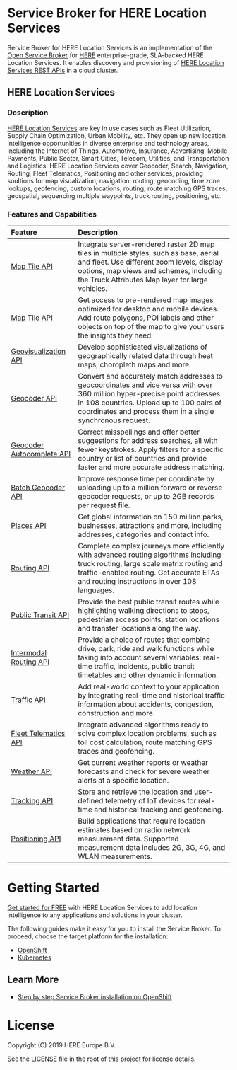 
# Service Broker for HERE Location Services

Service Broker for HERE Location Services is an implementation of the [Open Service Broker][osb] for  [HERE][here] enterprise-grade, SLA-backed HERE Location Services. It  enables discovery and provisioning of [HERE Location Services REST APIs][here-dev-rest] in a cloud cluster.

## HERE Location Services
### Description
[HERE Location Services][here-location-services] are key in use cases such as Fleet Utilization, Supply Chain Optimization, Urban Mobility, etc. They open up new location intelligence opportunities in diverse enterprise and technology areas, including the Internet of Things, Automotive, Insurance, Advertising, Mobile Payments, Public Sector, Smart Cities, Telecom, Utilities, and Transportation and Logistics. HERE Location Services cover Geocoder, Search, Navigation, Routing, Fleet Telematics, Positioning and other services, providing soultions for map visualization, navigation, routing, geocoding, time zone lookups, geofencing, custom locations, routing, route matching GPS traces, geospatial, sequencing multiple waypoints, truck routing, positioning, etc.

### Features and Capabilities
| Feature  | Description |
| :------------- | :------------- |
| [Map Tile API][here-dev-rest-maptile]  | Integrate server-rendered raster 2D map tiles in multiple styles, such as base, aerial and fleet. Use different zoom levels, display options, map views and schemes, including the Truck Attributes Map layer for large vehicles.  |
| [Map Tile API][here-dev-rest-maptile]  | Get access to pre-rendered map images optimized for desktop and mobile devices. Add route polygons, POI labels and other objects on top of the map to give your users the insights they need.  |
| [Geovisualization API][here-dev-rest-geovisual]  | Develop sophisticated visualizations of geographically related data through heat maps, choropleth maps and more.  |
| [Geocoder API][here-dev-rest-geocoder] | Convert and accurately match addresses to geocoordinates and vice versa with over 360 million hyper-precise point addresses in 108 countries. Upload up to 100 pairs of coordinates and process them in a single synchronous request. |
| [Geocoder Autocomplete API][here-dev-rest-geocoder_ac] | Correct misspellings and offer better suggestions for address searches, all with fewer keystrokes. Apply filters for a specific country or list of countries and provide faster and more accurate address matching. |
| [Batch Geocoder API][here-dev-rest-batch_geocoder] | Improve response time per coordinate by uploading up to a million forward or reverse geocoder requests, or up to 2GB records per request file. |
| [Places API][here-dev-rest-places] | Get global information on 150 million parks, businesses, attractions and more, including addresses, categories and contact info. |
| [Routing API][here-dev-rest-routing] | Complete complex journeys more efficiently with advanced routing algorithms including truck routing, large scale matrix routing and traffic-enabled routing. Get accurate ETAs and routing instructions in over 108 languages. |
| [Public Transit API][here-dev-rest-transit] | Provide the best public transit routes while highlighting walking directions to stops, pedestrian access points, station locations and transfer locations along the way. |
| [Intermodal Routing API][here-dev-rest-im_routing] | Provide a choice of routes that combine drive, park, ride and walk functions while taking into account several variables: real-time traffic, incidents, public transit timetables and other dynamic information. |
| [Traffic API][here-dev-rest-traffic] | Add real-world context to your application by integrating real-time and historical traffic information about accidents, congestion, construction and more. |
| [Fleet Telematics API][here-dev-rest-fleet] | Integrate advanced algorithms ready to solve complex location problems, such as toll cost calculation, route matching GPS traces and geofencing. |
| [Weather API][here-dev-rest-weather] | Get current weather reports or weather forecasts and check for severe weather alerts at a specific location. |
| [Tracking API][here-dev-rest-tracking] | Store and retrieve the location and user-defined telemetry of IoT devices for real-time and historical tracking and geofencing. |
| [Positioning API][here-dev-rest-positioning] | Build applications that require location estimates based on radio network measurement data. Supported measurement data includes 2G, 3G, 4G, and WLAN measurements. |

# Getting Started
[Get started for FREE][here-dev-sign-up-osb] with HERE Location Services to add location intelligence to any applications and solutions in your cluster. 

The following guides make it easy for you to install the Service Broker. To proceed, choose the target platform for the installation:
  * [OpenShift](/docs/openshift.md)
  * [Kubernetes](/docs/kubernetes.md)

## Learn More
* [Step by step Service Broker installation on OpenShift][youtube-here-osb]

# License

Copyright (C) 2019 HERE Europe B.V.

See the [LICENSE](./LICENSE) file in the root of this project for license details.

[here]: https://www.here.com/

[here-dev-rest]: https://developer.here.com/rest_api

[here-dev-rest-maptile]: https://developer.here.com/documentation/map-tile/topics/quick-start-map-tile.html

[here-dev-rest-mapimage]: https://developer.here.com/documentation/map-image/topics/quick-start-show-default-location.html

[here-dev-rest-geovisual]: https://developer.here.com/documentation/geovisualization/topics/overview.html

[here-dev-rest-geocoder]: https://developer.here.com/documentation/geocoder/topics/quick-start-geocode.html

[here-dev-rest-geocoder_ac]: https://developer.here.com/documentation/geocoder-autocomplete/topics/quick-start-get-suggestions.html

[here-dev-rest-batch_geocoder]: https://developer.here.com/documentation/batch-geocoder/topics/quick-start-batch-geocode.html

[here-dev-rest-places]: https://developer.here.com/documentation/places/topics/quick-start-find-text-string.html

[here-dev-rest-routing]: https://developer.here.com/documentation/routing/topics/request-a-simple-route.html

[here-dev-rest-transit]: https://developer.here.com/documentation/transit/topics/what-is.html

[here-dev-rest-im_routing]: https://developer.here.com/documentation/park-and-ride/topics/quick-start-parknride.html

[here-dev-rest-traffic]: https://developer.here.com/documentation/traffic/topics/incident-data.html

[here-dev-rest-fleet]: https://developer.here.com/documentation/fleet-telematics/dev_guide/index.html

[here-dev-rest-weather]: https://developer.here.com/documentation/weather/topics/overview.html

[here-dev-rest-advert]: https://developer.here.com/documentation/at-data-services/dev_guide/index.html

[here-dev-rest-xyz_hub]: https://developer.here.com/documentation/xyz/map_customization_suite_hlp/dev_guide/index.html

[here-dev-rest-tracking]: https://developer.here.com/documentation/tracking/index.html

[here-dev-rest-positioning]: https://developer.here.com/documentation/positioning/topics/request-first-locate.html

[here-dev-plans]: https://developer.here.com/plans

[here-dev-sign-up-osb]: https://developer.here.com/plans?utm_medium=referral&utm_source=GitHub-Service-Broker&create=Freemium

[here-location-services]: https://www.here.com/products/location-based-services

[osb]: https://www.openservicebrokerapi.org

[osb-spec]: https://github.com/openservicebrokerapi/servicebroker/blob/v2.14/spec.md

[youtube-here-osb]: https://www.youtube.com/user/heremaps
